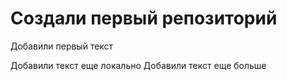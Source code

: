# Создали первый репозиторий

Добавили первый текст

Добавили текст еще локально
Добавили текст еще больше